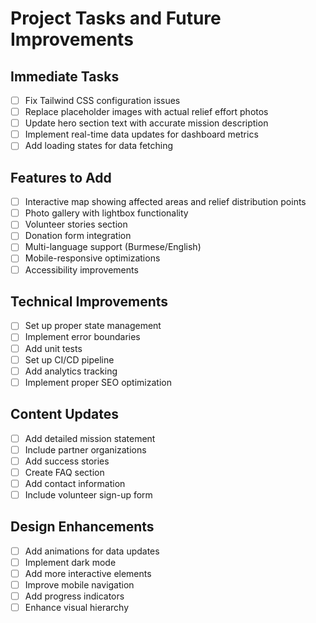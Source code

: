 # Project Tasks and Future Improvements

## Immediate Tasks
- [ ] Fix Tailwind CSS configuration issues
- [ ] Replace placeholder images with actual relief effort photos
- [ ] Update hero section text with accurate mission description
- [ ] Implement real-time data updates for dashboard metrics
- [ ] Add loading states for data fetching

## Features to Add
- [ ] Interactive map showing affected areas and relief distribution points
- [ ] Photo gallery with lightbox functionality
- [ ] Volunteer stories section
- [ ] Donation form integration
- [ ] Multi-language support (Burmese/English)
- [ ] Mobile-responsive optimizations
- [ ] Accessibility improvements

## Technical Improvements
- [ ] Set up proper state management
- [ ] Implement error boundaries
- [ ] Add unit tests
- [ ] Set up CI/CD pipeline
- [ ] Add analytics tracking
- [ ] Implement proper SEO optimization

## Content Updates
- [ ] Add detailed mission statement
- [ ] Include partner organizations
- [ ] Add success stories
- [ ] Create FAQ section
- [ ] Add contact information
- [ ] Include volunteer sign-up form

## Design Enhancements
- [ ] Add animations for data updates
- [ ] Implement dark mode
- [ ] Add more interactive elements
- [ ] Improve mobile navigation
- [ ] Add progress indicators
- [ ] Enhance visual hierarchy 